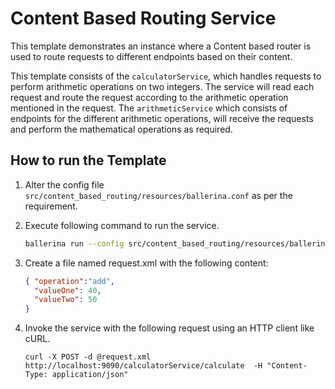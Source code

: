 # Content Based Routing Service

This template demonstrates an instance where a Content based router is used to route requests to different endpoints 
based on their content. 

This template consists of the `calculatorService`, which handles requests to perform arithmetic operations on two 
integers. The service will read each request and route the request according to the arithmetic operation mentioned 
in the request. The `arithmeticService` which consists of endpoints for the different arithmetic operations, 
will receive the requests and perform the mathematical operations as required. 

## How to run the Template

1. Alter the config file `src/content_based_routing/resources/ballerina.conf` as per the requirement.

2.  Execute following command to run the service.
    ```bash
    ballerina run --config src/content_based_routing/resources/ballerina.conf content_based_routing
    ```

3.  Create a file named request.xml with the following content:
    ```json
    { "operation":"add",
      "valueOne": 40,
      "valueTwo": 50
    }
    ```

4.  Invoke the service with the following request using an HTTP client like cURL.
    ```curl
    curl -X POST -d @request.xml  http://localhost:9090/calculatorService/calculate  -H "Content-Type: application/json"
    ```
 
